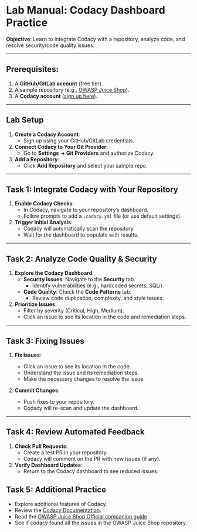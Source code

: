 # **Lab Manual: Codacy Dashboard Practice**

**Objective**: Learn to integrate Codacy with a repository, analyze code, and resolve security/code quality issues.

---

## **Prerequisites**:

1. A **GitHub/GitLab account** (free tier).
1. A sample repository (e.g., [OWASP Juice Shop](https://github.com/juice-shop/juice-shop)).
1. A **Codacy account** ([sign up here](https://www.codacy.com/)).

---

## **Lab Setup**

1. **Create a Codacy Account**:
   - Sign up using your GitHub/GitLab credentials.
1. **Connect Codacy to Your Git Provider**:
   - Go to **Settings → Git Providers** and authorize Codacy.
1. **Add a Repository**:
   - Click **Add Repository** and select your sample repo.

---

## **Task 1: Integrate Codacy with Your Repository**

1. **Enable Codacy Checks**:
   - In Codacy, navigate to your repository’s dashboard.
   - Follow prompts to add a `.codacy.yml` file (or use default settings).
1. **Trigger Initial Analysis**:
   - Codacy will automatically scan the repository.
   - Wait for the dashboard to populate with results.

---

## **Task 2: Analyze Code Quality & Security**

1. **Explore the Codacy Dashboard**:
   - **Security Issues**: Navigate to the **Security** tab.
     - Identify vulnerabilities (e.g., hardcoded secrets, SQLi).
   - **Code Quality**: Check the **Code Patterns** tab.
     - Review code duplication, complexity, and style issues.
1. **Prioritize Issues**:
   - Filter by severity (Critical, High, Medium).
   - Click an issue to see its location in the code and remediation steps.

---

## **Task 3: Fixing Issues**

1. **Fix Issues**:

   - Click an issue to see its location in the code.
   - Understand the issue and its remediation steps.
   - Make the necessary changes to resolve the issue.

1. **Commit Changes**:

   - Push fixes to your repository.
   - Codacy will re-scan and update the dashboard.

---

## **Task 4: Review Automated Feedback**

1. **Check Pull Requests**:
   - Create a test PR in your repository.
   - Codacy will comment on the PR with new issues (if any).
1. **Verify Dashboard Updates**:
   - Return to the Codacy dashboard to see reduced issues.

## **Task 5: Additional Practice**

- Explore additional features of Codacy.
- Review the [Codacy Documentation](https://docs.codacy.com/).
- Read the [OWASP Juice Shop Official companion guide](https://leanpub.com/juice-shop)
- See if codacy found all the issues in the OWASP Juice Shop repository.
